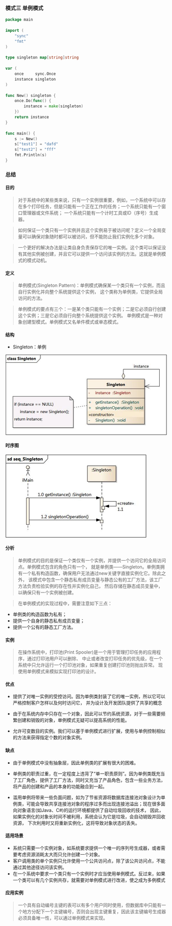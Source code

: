 ### 模式三 单例模式
```go
package main

import (
	"sync"
	"fmt"
)

type singleton map[string]string

var (
	once     sync.Once
	instance singleton
)

func New() singleton {
	once.Do(func() {
		instance = make(singleton)
	})
	return instance
}

func main() {
	s := New()
	s["test1"] = "dafd"
	s["test2"] = "fff"
	fmt.Println(s)
}
```

### 总结

#### 目的

>对于系统中的某些类来说，只有一个实例很重要，例如，一个系统中可以存在多个打印任务，但是只能有一个正在工作的任务；一个系统只能有一个窗口管理器或文件系统；
一个系统只能有一个计时工具或ID（序号）生成器。
 
>如何保证一个类只有一个实例并且这个实例易于被访问呢？定义一个全局变量可以确保对象随时都可以被访问，但不能防止我们实例化多个对象。
 
> 一个更好的解决办法是让类自身负责保存它的唯一实例。这个类可以保证没有其他实例被创建，并且它可以提供一个访问该实例的方法。这就是单例模式的模式动机。

#### 定义

>单例模式(Singleton Pattern)：单例模式确保某一个类只有一个实例，而且自行实例化并向整个系统提供这个实例，
这个类称为单例类，它提供全局访问的方法。
 
>单例模式的要点有三个：一是某个类只能有一个实例；二是它必须自行创建这个实例；三是它必须自行向整个系统提供这个实例。
单例模式是一种对象创建型模式。单例模式又名单件模式或单态模式。

#### 结构

* Singleton：单例

![](https://github.com/developersPHP/design-patterns-go/blob/master/images/Singleton.jpg)

#### 时序图

![](https://github.com/developersPHP/design-patterns-go/blob/master/images/seq_Singleton.jpg)

#### 分析

>单例模式的目的是保证一个类仅有一个实例，并提供一个访问它的全局访问点。单例模式包含的角色只有一个，
就是单例类——Singleton。单例类拥有一个私有构造函数，确保用户无法通过new关键字直接实例化它。除此之外，
该模式中包含一个静态私有成员变量与静态公有的工厂方法，该工厂方法负责检验实例的存在性并实例化自己，
然后存储在静态成员变量中，以确保只有一个实例被创建。

>在单例模式的实现过程中，需要注意如下三点：

* 单例类的构造函数为私有；
* 提供一个自身的静态私有成员变量；
* 提供一个公有的静态工厂方法。

#### 实例
>在操作系统中，打印池(Print Spooler)是一个用于管理打印任务的应用程序，通过打印池用户可以删除、
中止或者改变打印任务的优先级，在一个系统中只允许运行一个打印池对象，如果重复创建打印池则抛出异常。
现使用单例模式来模拟实现打印池的设计。

#### 优点

* 提供了对唯一实例的受控访问。因为单例类封装了它的唯一实例，所以它可以严格控制客户怎样以及何时访问它，
并为设计及开发团队提供了共享的概念

* 由于在系统内存中只存在一个对象，因此可以节约系统资源，对于一些需要频繁创建和销毁的对象，单例模式无疑可以提高系统的性能。
* 允许可变数目的实例。我们可以基于单例模式进行扩展，使用与单例控制相似的方法来获得指定个数的对象实例。

#### 缺点
* 由于单例模式中没有抽象层，因此单例类的扩展有很大的困难。
* 单例类的职责过重，在一定程度上违背了“单一职责原则”。因为单例类既充当了工厂角色，提供了工厂方法，同时又充当了产品角色，包含一些业务方法，
将产品的创建和产品的本身的功能融合到一起。

* 滥用单例将带来一些负面问题，如为了节省资源将数据库连接池对象设计为单例类，可能会导致共享连接池对象的程序过多而出现连接池溢出；现在很多面向对象语言(如Java、C#)的运行环境都提供了自动垃圾回收的技术，
因此，如果实例化的对象长时间不被利用，系统会认为它是垃圾，会自动销毁并回收资源，
下次利用时又将重新实例化，这将导致对象状态的丢失。

#### 适用场景

* 系统只需要一个实例对象，如系统要求提供一个唯一的序列号生成器，或者需要考虑资源消耗太大而只允许创建一个对象。
* 客户调用类的单个实例只允许使用一个公共访问点，除了该公共访问点，不能通过其他途径访问该实例。
* 在一个系统中要求一个类只有一个实例时才应当使用单例模式。反过来，如果一个类可以有几个实例共存，就需要对单例模式进行改进，使之成为多例模式

#### 应用实例

>一个具有自动编号主键的表可以有多个用户同时使用，但数据库中只能有一个地方分配下一个主键编号，否则会出现主键重复，因此该主键编号生成器必须具备唯一性，可以通过单例模式来实现。





